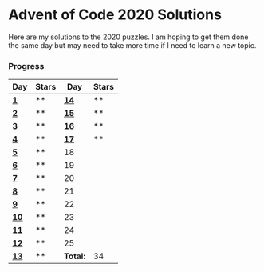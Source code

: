 # Advent of Code 2020 Solutions
Here are my solutions to the 2020 puzzles. I am hoping to get them done the same day but may need to take more time if I need to learn a new topic.

### Progress

| Day | Stars | Day | Stars |
| ------ | ------ | ------ | ------ |
| **[1](https://github.com/mariom100o/Advent-of-Code-Solutions/tree/main/2020/Day%201)**   | ** | **[14](https://github.com/mariom100o/Advent-of-Code-Solutions/tree/main/2020/Day%2014)** | ** |
| **[2](https://github.com/mariom100o/Advent-of-Code-Solutions/tree/main/2020/Day%202)**   | ** | **[15](https://github.com/mariom100o/Advent-of-Code-Solutions/tree/main/2020/Day%2015)** | ** |
| **[3](https://github.com/mariom100o/Advent-of-Code-Solutions/tree/main/2020/Day%203)**   | ** | **[16](https://github.com/mariom100o/Advent-of-Code-Solutions/tree/main/2020/Day%2016)** | ** |
| **[4](https://github.com/mariom100o/Advent-of-Code-Solutions/tree/main/2020/Day%204)**   | ** | **[17](https://github.com/mariom100o/Advent-of-Code-Solutions/tree/main/2020/Day%2017)** | ** |
| **[5](https://github.com/mariom100o/Advent-of-Code-Solutions/tree/main/2020/Day%205)**   | ** | 18 |  |
| **[6](https://github.com/mariom100o/Advent-of-Code-Solutions/tree/main/2020/Day%206)**   | ** | 19 |  |
| **[7](https://github.com/mariom100o/Advent-of-Code-Solutions/tree/main/2020/Day%207)**   | ** | 20 |  |
| **[8](https://github.com/mariom100o/Advent-of-Code-Solutions/tree/main/2020/Day%208)**   | ** | 21 |  |
| **[9](https://github.com/mariom100o/Advent-of-Code-Solutions/tree/main/2020/Day%209)**   | ** | 22 |  |
| **[10](https://github.com/mariom100o/Advent-of-Code-Solutions/tree/main/2020/Day%2010)** | ** | 23 |  |
| **[11](https://github.com/mariom100o/Advent-of-Code-Solutions/tree/main/2020/Day%2011)** | ** | 24 |  |
| **[12](https://github.com/mariom100o/Advent-of-Code-Solutions/tree/main/2020/Day%2012)** | ** | 25 |  |
| **[13](https://github.com/mariom100o/Advent-of-Code-Solutions/tree/main/2020/Day%2013)** | ** | **Total:** | 34 |